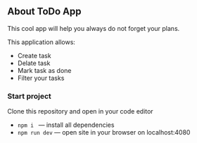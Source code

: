 ## About ToDo App

This cool app will help you always do not forget your plans.

This application allows:

- Create task
- Delate task
- Mark task as done
- Filter your tasks

### Start project

Clone this repository and open in your code editor

- `npm i ` &mdash; install all dependencies
- `npm run dev` &mdash; open site in your browser on localhost:4080
